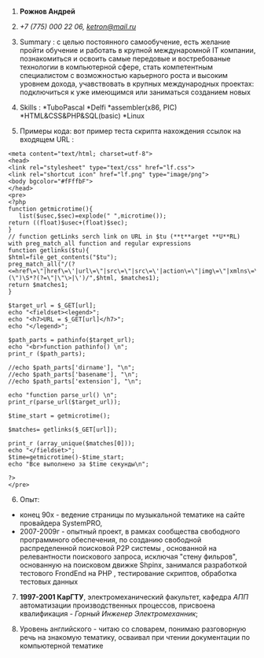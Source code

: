 1. **Рожнов Андрей**

2. *+7 (775) 000 22 06, [ketron@mail.ru](ketron@mai.ru)*

3. Summary : с целью постоянного самообучение, есть желание пройти обучение и работать в крупной междунаромной IT компании, познакомиться и освоить самые передовые  и востребованые технологии в компьютерной сфере, стать компетентным специалистом с возможностью карьерного роста и высоким уровнем дохода, учавствовать в крупных международных проектах: подключиться к уже имеющимся или заниматься созданием новых

4. Skills : 
*TuboPascal 
*Delfi
*assembler(x86, PIC)
*HTML&CSS&PHP&SQL(basic)
*Linux 

5. Примеры кода: вот пример теста скрипта нахождения ссылок на входящем URL :
```
<meta content="text/html; charset=utf-8">
<head>
<link rel="stylesheet" type="text/css" href="lf.css">
<link rel="shortcut icon" href="lf.png" type="image/png">
<body bgcolor="#fFffbF">
</head>
<pre>
<?php
function getmicrotime(){
   list($usec,$sec)=explode(" ",microtime());
return ((float)$usec+(float)$sec);
}
// function getLinks serch link on URL in $tu (**t**arget **U**RL) with preg_match_all function and regular expressions
function getlinks($tu){
$html=file_get_contents("$tu");
preg_match_all("/(?<=href\=\"|href\=\'|url\=\"|src\=\"|src\=\'|action\=\"|img\=\"|xmlns\=\"|profile=\"|url\(\")\S*?(?=\"|\"\>|\')/",$html, $matches1);
return $matches1;
}

$target_url = $_GET[url];
echo "<fieldset><legend>";
echo "<h7>URL = $_GET[url]</h7>";
echo "</legend>";

$path_parts = pathinfo($target_url);
echo "<br>function pathinfo() \n";
print_r ($path_parts);

//echo $path_parts['dirname'], "\n";
//echo $path_parts['basename'], "\n";
//echo $path_parts['extension'], "\n";

echo "function parse_url() \n";
print_r(parse_url($target_url));

$time_start = getmicrotime();

$matches= getlinks($_GET[url]);

print_r (array_unique($matches[0]));
echo "</fieldset>";
$time=getmicrotime()-$time_start;
echo "Все выполнено за $time секунды\n";

?>
</pre>
```
6. Опыт: 

* конец 90х - ведение страницы по музыкальной тематике на сайте провайдера SystemPRO,
* 2007-2009г - опытный проект, в рамках сообщества свободного программного обеспечения,  по созданию свободной распределенной поисковой P2P системы , основанной на релевантности поискового запроса, исключая "стену фильров", основанную на поисковом движке Shpinx, занимался разработкой тестового FrondEnd на PHP , тестирование скриптов, обработка тестовых данных
 
7. **1997-2001 КарГТУ**, электромеханический факультет, кафедра *АПП* автоматизации производственных процессов, присвоена квалификация - *Горный Инженер Электромеханник*; 

8. Уровень английского  - читаю со словарем, понимаю разговорную речь на знакомую тематику, осваивал при чтении документации по компьютерной тематике
